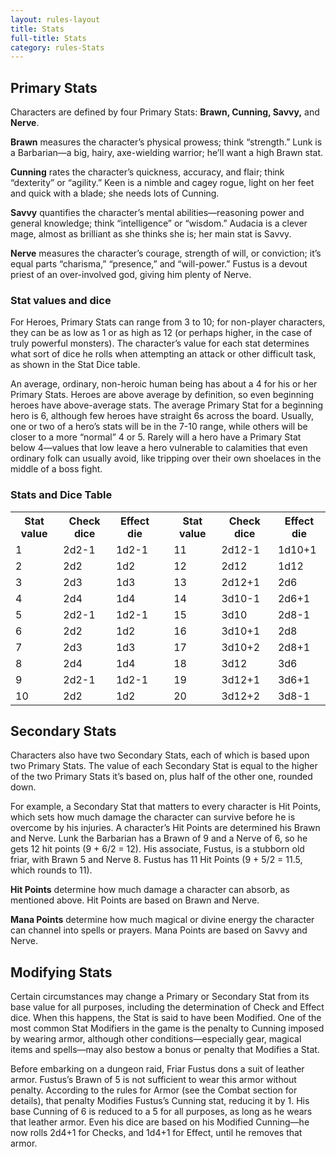 ```yaml
---
layout: rules-layout
title: Stats
full-title: Stats
category: rules-Stats
---
```


## Primary Stats

Characters are defined by four Primary Stats: **Brawn, Cunning, Savvy,** and **Nerve**.

**Brawn** measures the character’s physical prowess; think “strength.” Lunk is a Barbarian—a big, hairy, axe-wielding warrior; he’ll want a high Brawn stat.

**Cunning** rates the character’s quickness, accuracy, and flair; think “dexterity” or “agility.” Keen is a nimble and cagey rogue, light on her feet and quick with a blade; she needs lots of Cunning.

**Savvy** quantifies the character’s mental abilities—reasoning power and general knowledge; think “intelligence” or “wisdom.” Audacia is a clever mage, almost as brilliant as she thinks she is; her main stat is Savvy.

**Nerve** measures the character’s courage, strength of will, or conviction; it’s equal parts “charisma,” “presence,” and “will-power.” Fustus is a devout priest of an over-involved god, giving him plenty of Nerve.

### Stat values and dice

For Heroes, Primary Stats can range from 3 to 10; for non-player characters, they can be as low as 1 or as high as 12 (or perhaps higher, in the case of truly powerful monsters). The character’s value for each stat determines what sort of dice he rolls when attempting an attack or other difficult task, as shown in the Stat Dice table.

An average, ordinary, non-heroic human being has about a 4 for his or her Primary Stats. Heroes are above average by definition, so even beginning heroes have above-average stats. The average Primary Stat for a beginning hero is 6, although few heroes have straight 6s across the board. Usually, one or two of a hero’s stats will be in the 7-10 range, while others will be closer to a more “normal” 4 or 5. Rarely will a hero have a Primary Stat below 4—values that low leave a hero vulnerable to calamities that even ordinary folk can usually avoid, like tripping over their own shoelaces in the middle of a boss fight.

### Stats and Dice Table
<table>
  <tr>
    <th>Stat value</th>
    <th>Check dice</th>
    <th>Effect die</th>
    <th></th>
    <th>Stat value</th>
    <th>Check dice</th>
    <th>Effect die</th>
  </tr>
  <tr>
    <td>1</td>
    <td>2d2-1</td>
    <td>1d2-1</td>
    <td> </td>
    <td>11</td>
    <td>2d12-1</td>
    <td>1d10+1</td>
  </tr>
  <tr>
    <td>2</td>
    <td>2d2</td>
    <td>1d2</td>
    <td> </td>
    <td>12</td>
    <td>2d12</td>
    <td>1d12</td>
  </tr>
  <tr>
    <td>3</td>
    <td>2d3</td>
    <td>1d3</td>
    <td> </td>
    <td>13</td>
    <td>2d12+1</td>
    <td>2d6</td>
  </tr>
  <tr>
    <td>4</td>
    <td>2d4</td>
    <td>1d4</td>
    <td> </td>
    <td>14</td>
    <td>3d10-1</td>
    <td>2d6+1</td>
  </tr>
  <tr>
    <td>5</td>
    <td>2d2-1</td>
    <td>1d2-1</td>
    <td> </td>
    <td>15</td>
    <td>3d10</td>
    <td>2d8-1</td>
  </tr>
  <tr>
    <td>6</td>
    <td>2d2</td>
    <td>1d2</td>
    <td> </td>
    <td>16</td>
    <td>3d10+1</td>
    <td>2d8</td>
  </tr>
  <tr>
    <td>7</td>
    <td>2d3</td>
    <td>1d3</td>
    <td> </td>
    <td>17</td>
    <td>3d10+2</td>
    <td>2d8+1</td>
  </tr>
  <tr>
    <td>8</td>
    <td>2d4</td>
    <td>1d4</td>
    <td> </td>
    <td>18</td>
    <td>3d12</td>
    <td>3d6</td>
  </tr>
  <tr>
    <td>9</td>
    <td>2d2-1</td>
    <td>1d2-1</td>
    <td> </td>
    <td>19</td>
    <td>3d12+1</td>
    <td>3d6+1</td>
  </tr>
  <tr>
    <td>10</td>
    <td>2d2</td>
    <td>1d2</td>
    <td> </td>
    <td>20</td>
    <td>3d12+2</td>
    <td>3d8-1</td>
  </tr>
</table>

## Secondary Stats

Characters also have two Secondary Stats, each of which is based upon two Primary Stats. The value of each Secondary Stat is equal to the higher of the two Primary Stats it’s based on, plus half of the other one, rounded down.

For example, a Secondary Stat that matters to every character is Hit Points, which sets how much damage the character can survive before he is overcome by his injuries. A character’s Hit Points are determined his Brawn and Nerve. Lunk the Barbarian has a Brawn of 9 and a Nerve of 6, so he gets 12 hit points (9 + 6/2 = 12). His associate, Fustus, is a stubborn old friar, with Brawn 5 and Nerve 8. Fustus has 11 Hit Points (9 + 5/2 = 11.5, which rounds to 11).

**Hit Points** determine how much damage a character can absorb, as mentioned above. Hit Points are based on Brawn and Nerve.

**Mana Points** determine how much magical or divine energy the character can channel into spells or prayers. Mana Points are based on Savvy and Nerve.

## Modifying Stats
Certain circumstances may change a Primary or Secondary Stat from its base value for all purposes, including the determination of Check and Effect dice. When this happens, the Stat is said to have been Modified. One of the most common Stat Modifiers in the game is the penalty to Cunning imposed by wearing armor, although other conditions—especially gear, magical items and spells—may also bestow a bonus or penalty that Modifies a Stat.

Before embarking on a dungeon raid, Friar Fustus dons a suit of leather armor. Fustus’s Brawn of 5 is not sufficient to wear this armor without penalty. According to the rules for Armor (see the Combat section for details), that penalty Modifies Fustus’s Cunning stat, reducing it by 1. His base Cunning of 6 is reduced to a 5 for all purposes, as long as he wears that leather armor. Even his dice are based on his Modified Cunning—he now rolls 2d4+1 for Checks, and 1d4+1 for Effect, until he removes that armor.

